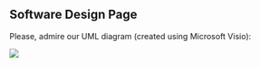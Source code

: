 ## Software Design Page

Please, admire our UML diagram (created using Microsoft Visio):

<img src = "images/CS2212UML.vsdx">

